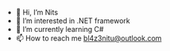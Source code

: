 - 👋 Hi, I’m Nits
- 👀 I’m interested in .NET framework
- 🌱 I’m currently learning C#
- 📫 How to reach me bl4z3nitu@outlook.com

<!---
BL423-1357/BL423-1357 is a ✨ special ✨ repository because its `README.md` (this file) appears on your GitHub profile.
You can click the Preview link to take a look at your changes.
--->

